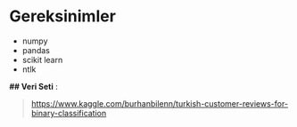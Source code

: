 # Gereksinimler

 - numpy
 - pandas
 - scikit learn
 - ntlk

**## Veri Seti** :

> https://www.kaggle.com/burhanbilenn/turkish-customer-reviews-for-binary-classification

